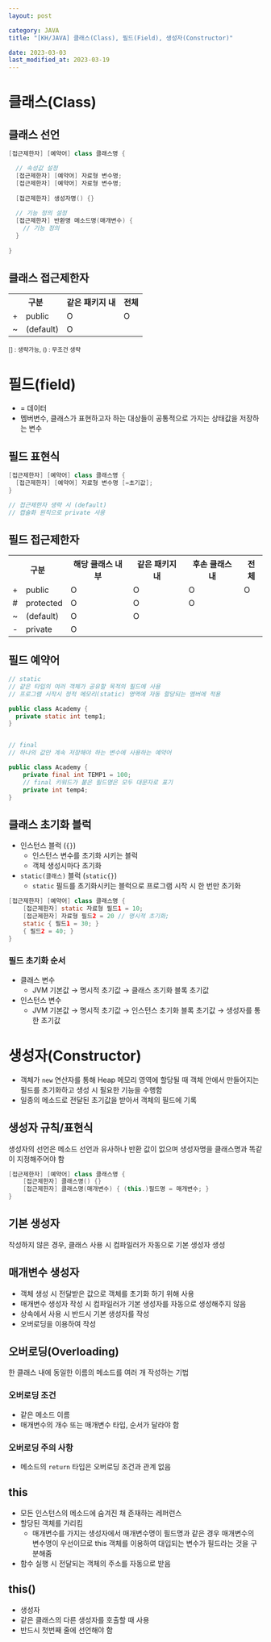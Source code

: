 ```yaml
---
layout: post

category: JAVA
title: "[KH/JAVA] 클래스(Class), 필드(Field), 생성자(Constructor)"

date: 2023-03-03
last_modified_at: 2023-03-19
---
```


# 클래스(Class)

## 클래스 선언

```java
[접근제한자] [예약어] class 클래스명 {

  // 속성값 설정
  [접근제한자] [예약어] 자료형 변수명; 
  [접근제한자] [예약어] 자료형 변수명;
  
  [접근제한자] 생성자명() {}
  
  // 기능 정의 설정
  [접근제한자] 반환명 메소드명(매개변수) {
    // 기능 정의
  }
  
}
```

## 클래스 접근제한자
<div class="table-wrapper" markdown="block">
<table>
  <tr>
    <th colspan="2">구분</th>
    <th>같은 패키지 내</th>
    <th>전체</th>
  </tr>
  <tr>
    <td>+</td>
    <td>public</td>
    <td>O</td>
    <td>O</td>
  </tr>
  <tr>
    <td>~</td>
    <td>(default)</td>
    <td>O</td>
    <td></td>
  </tr>
</table>
</div>
<small>[] : 생략가능, () : 무조건 생략</small>


# 필드(field)
- = 데이터
- 멤버변수, 클래스가 표현하고자 하는 대상들이 공통적으로 가지는 상태값을 저장하는 변수
	
## 필드 표현식
```java
[접근제한자] [예약어] class 클래스명 {
  [접근제한자] [예약어] 자료형 변수명 [=초기값];
}

// 접근제한자 생략 시 (default)
// 캡슐화 원칙으로 private 사용
```

## 필드 접근제한자
<div class="table-wrapper" markdown="block">
<table>
  <tr>
    <th colspan="2">구분</th>
    <th>해당 클래스 내부</th>
    <th>같은 패키지 내</th>
    <th>후손 클래스 내</th>
    <th>전체</th>
  </tr>
  <tr>
    <td>+</td>
    <td>public</td>
    <td>O</td>
    <td>O</td>
    <td>O</td>
    <td>O</td>
  </tr>
  <tr>
    <td>#</td>
    <td>protected</td>
    <td>O</td>
    <td>O</td>
    <td>O</td>
    <td></td>
  </tr>
  <tr>
    <td>~</td>
    <td>(default)</td>
    <td>O</td>
    <td>O</td>
    <td></td>
    <td></td>
  </tr>
  <tr>
    <td>-</td>
    <td>private</td>
    <td>O</td>
    <td></td>
    <td></td>
    <td></td>
  </tr>
</table>
</div>

## 필드 예약어

```java
// static
// 같은 타입의 여러 객체가 공유할 목적의 필드에 사용
// 프로그램 시작시 정적 메모리(static) 영역에 자동 할당되는 멤버에 적용

public class Academy {
  private static int temp1;
}


// final
// 하나의 값만 계속 저장해야 하는 변수에 사용하는 예약어

public class Academy {
	private final int TEMP1 = 100;
	// final 키워드가 붙은 필드명은 모두 대문자로 표기
	private int temp4;
}
```

## 클래스 초기화 블럭
- 인스턴스 블럭 (`{}`)
  + 인스턴스 변수를 초기화 시키는 블럭
  + 객체 생성시마다 초기화
- `static(클래스)` 블럭 (`static{}`)
  + `static` 필드를 초기화시키는 블럭으로 프로그램 시작 시 한 번만 초기화

```java
[접근제한자] [예약어] class 클래스명 {
	[접근제한자] static 자료형 필드1 = 10;
	[접근제한자] 자료형 필드2 = 20 // 명시적 초기화;
	static { 필드1 = 30; }
	{ 필드2 = 40; }
}
```

### 필드 초기화 순서
- 클래스 변수
  + JVM 기본값 → 명시적 초기값 → 클래스 초기화 블록 초기값
- 인스턴스 변수
  + JVM 기본값 → 명시적 초기값 → 인스턴스 초기화 블록 초기값 → 생성자를 통한 초기값

# 생성자(Constructor)

- 객체가 `new` 연산자를 통해 Heap 메모리 영역에 할당될 때 객체 안에서 만들어지는 필드를 초기화하고 생성 시 필요한 기능을 수행함
- 일종의 메소드로 전달된 초기값을 받아서 객체의 필드에 기록

## 생성자 규칙/표현식
생성자의 선언은 메소드 선언과 유사하나 반환 값이 없으며 생성자명을 클래스명과 똑같이 지정해주어야 함

```java
[접근제한자] [예약어] class 클래스명 {
	[접근제한자] 클래스명() {}
	[접근제한자] 클래스명(매개변수) { (this.)필드명 = 매개변수; }
}
```

## 기본 생성자
작성하지 않은 경우, 클래스 사용 시 컴파일러가 자동으로 기본 생성자 생성

## 매개변수 생성자
- 객체 생성 시 전달받은 값으로 객체를 초기화 하기 위해 사용
- 매개변수 생성자 작성 시 컴파일러가 기본 생성자를 자동으로 생성해주지 않음
- 상속에서 사용 시 반드시 기본 생성자를 작성
- 오버로딩을 이용하여 작성

## 오버로딩(Overloading)
한 클래스 내에 동일한 이름의 메소드를 여러 개 작성하는 기법

### 오버로딩 조건
- 같은 메소드 이름
- 매개변수의 개수 또는 매개변수 타입, 순서가 달라야 함

### 오버로딩 주의 사항
- 메소드의 `return` 타입은 오버로딩 조건과 관계 없음

## this
- 모든 인스턴스의 메소드에 숨겨진 채 존재하는 레퍼런스
- 할당된 객체를 가리킴
  + 매개변수를 가지는 생성자에서 매개변수명이 필드명과 같은 경우 매개변수의 변수명이 우선이므로 this 객체를 이용하여 대입되는 변수가 필드라는 것을 구분해줌
- 함수 실행 시 전달되는 객체의 주소를 자동으로 받음

## this()
- 생성자
- 같은 클래스의 다른 생성자를 호출할 때 사용
- 반드시 첫번째 줄에 선언해야 함
